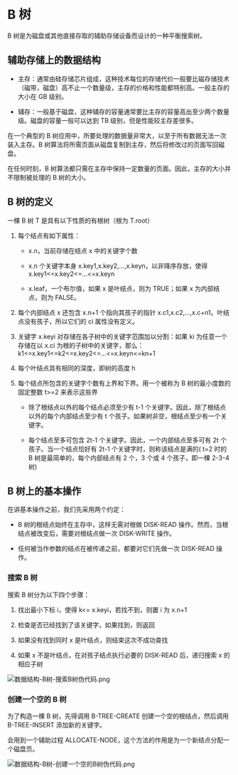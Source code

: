 # B 树

B 树是为磁盘或其他直接存取的辅助存储设备而设计的一种平衡搜索树。

## 辅助存储上的数据结构

- 主存：通常由硅存储芯片组成，这种技术每位的存储代价一般要比磁存储技术（磁带，磁盘）高不止一个数量级，主存的价格和性能都特别高。一般主存的大小在 GB 级别。
  
- 辅存：一般基于磁盘，这种辅存的容量通常要比主存的容量高出至少两个数量级。磁盘的容量一般可以达到 TB 级别，但是性能较主存差很多。

在一个典型的 B 树应用中，所要处理的数据量非常大，以至于所有数据无法一次装入主存。B 树算法将所需页面从磁盘复制到主存，然后将修改过的页面写回磁盘。

在任何时刻，B 树算法都只需在主存中保持一定数量的页面。因此，主存的大小并不限制被处理的 B 树的大小。

## B 树的定义

一棵 B 树 T 是具有以下性质的有根树（根为 T.root）

1. 每个结点有如下属性： 
   
   - x.n，当前存储在结点 x 中的关键字个数 
   
   - x.n 个关键字本身 x.key1,x.key2,...,x.keyn，以非降序存放，使得 x.key1<=x.key2<=...<=x.keyn
   
   - x.leaf，一个布尔值，如果 x 是叶结点，则为 TRUE；如果 x 为内部结点，则为 FALSE。
   
2. 每个内部结点 x 还包含 x.n+1 个指向其孩子的指针 x.c1,x.c2,...,x.c+n1。叶结点没有孩子，所以它们的 ci 属性没有定义。
   
3. 关键字 x.keyi 对存储在各子树中的关键字范围加以分割：如果 ki 为任意一个存储在以 x.ci 为根的子树中的关键字，那么：k1<=x.key1<=k2<=x.key2<=...<=x.keyn<=kn+1

4. 每个叶结点具有相同的深度，即树的高度 h

5. 每个结点所包含的关键字个数有上界和下界。用一个被称为 B 树的最小度数的固定整数 t>=2 来表示这些界 
   
   - 除了根结点以外的每个结点必须至少有 t-1 个关键字。因此，除了根结点以外的每个内部结点至少有 t 个孩子。如果树非空，根结点至少有一个关键字。
   
   - 每个结点至多可包含 2t-1 个关键字。因此，一个内部结点至多可有 2t 个孩子。当一个结点恰好有 2t-1 个关键字时，则称该结点是满的( t=2 时的 B 树是最简单的，每个内部结点有 2 个，3 个或 4 个孩子，即一棵 2-3-4 树)
   

## B 树上的基本操作

在讲基本操作之前，我们先采用两个约定：

- B 树的根结点始终在主存中，这样无需对根做 DISK-READ 操作。然而，当根结点被改变后，需要对根结点做一次 DISK-WRITE 操作。

- 任何被当作参数的结点在被传递之前，都要对它们先做一次 DISK-READ 操作。

### 搜索 B 树

搜索 B 树分为以下四个步骤：

1. 找出最小下标 i，使得 k<= x.keyi，若找不到，则置 i 为 x.n+1

2. 检查是否已经找到了该关键字，如果找到，则返回

3. 如果没有找到同时 x 是叶结点，则结束这次不成功查找

4. 如果 x 不是叶结点，在对孩子结点执行必要的 DISK-READ 后，递归搜索 x 的相应子树

![数据结构-B树-搜索B树伪代码.png](https://cnymw.github.io/GolangStudy/docs/img/数据结构-B树-搜索B树伪代码.png)

### 创建一个空的 B 树

为了构造一棵 B 树，先得调用 B-TREE-CREATE 创建一个空的根结点，然后调用 B-TREE-INSERT 添加新的关键字。

会用到一个辅助过程 ALLOCATE-NODE，这个方法的作用是为一个新结点分配一个磁盘页。

![数据结构-B树-创建一个空的B树伪代码.png](https://cnymw.github.io/GolangStudy/docs/img/数据结构-B树-创建一个空的B树伪代码.png)

